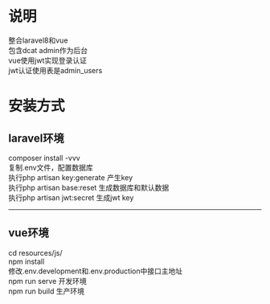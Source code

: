 # 说明
整合laravel8和vue  
包含dcat admin作为后台  
vue使用jwt实现登录认证  
jwt认证使用表是admin_users  

# 安装方式  
## laravel环境  
composer install -vvv  
复制.env文件，配置数据库  
执行php artisan key:generate 产生key  
执行php artisan base:reset 生成数据库和默认数据  
执行php artisan jwt:secret 生成jwt key  

---

## vue环境
cd resources/js/  
npm install  
修改.env.development和.env.production中接口主地址  
npm run serve  开发环境  
npm run build 生产环境  